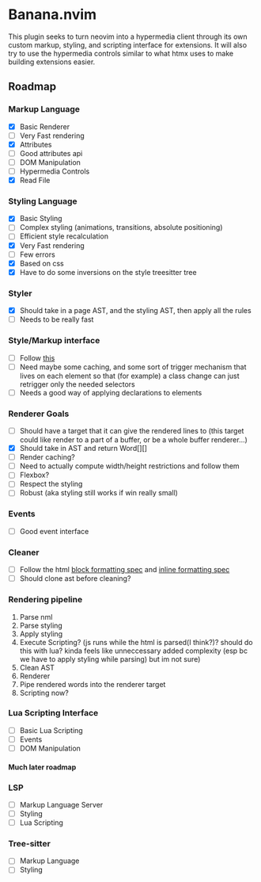 # Banana.nvim

This plugin seeks to turn neovim into a hypermedia client through its own custom markup, styling, and scripting interface for extensions. It will also try to use the hypermedia controls similar to what htmx uses to make building extensions easier.

## Roadmap

### Markup Language

- [x] Basic Renderer
- [ ] Very Fast rendering
- [x] Attributes
- [ ] Good attributes api
- [ ] DOM Manipulation
- [ ] Hypermedia Controls
- [x] Read File

### Styling Language

- [x] Basic Styling
- [ ] Complex styling (animations, transitions, absolute positioning)
- [ ] Efficient style recalculation
- [x] Very Fast rendering
- [ ] Few errors
- [x] Based on css
- [x] Have to do some inversions on the style treesitter tree

### Styler

- [x] Should take in a page AST, and the styling AST, then apply all the rules
- [ ] Needs to be really fast

### Style/Markup interface

- [ ] Follow [this](https://stackoverflow.com/questions/25105736/what-is-the-order-of-precedence-for-css)
- [ ] Need maybe some caching, and some sort of trigger mechanism that lives on each element so that (for example) a class change can just retrigger only the needed selectors
- [ ] Needs a good way of applying declarations to elements

### Renderer Goals

- [ ] Should have a target that it can give the rendered lines to (this target could like render to a part of a buffer, or be a whole buffer renderer...)
- [x] Should take in AST and return Word[][]
- [ ] Render caching?
- [ ] Need to actually compute width/height restrictions and follow them
- [ ] Flexbox?
- [ ] Respect the styling
- [ ] Robust (aka styling still works if win really small)

### Events

- [ ] Good event interface

### Cleaner

- [ ] Follow the html [block formatting spec](https://developer.mozilla.org/en-US/docs/Web/CSS/CSS_display/Block_formatting_context) and [inline formatting spec](https://developer.mozilla.org/en-US/docs/Web/CSS/Inline_formatting_context)
- [ ] Should clone ast before cleaning?

### Rendering pipeline

1. Parse nml
2. Parse styling
3. Apply styling
4. Execute Scripting? (js runs while the html is parsed(I think?)? should do this with lua? kinda feels like unneccessary added complexity (esp bc we have to apply styling while parsing) but im not sure)
5. Clean AST
6. Renderer
7. Pipe rendered words into the renderer target
8. Scripting now?

### Lua Scripting Interface

- [ ] Basic Lua Scripting
- [ ] Events
- [ ] DOM Manipulation

#### Much later roadmap

### LSP

- [ ] Markup Language Server
- [ ] Styling
- [ ] Lua Scripting

### Tree-sitter

- [ ] Markup Language
- [ ] Styling
